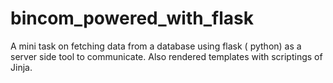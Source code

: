 # bincom_powered_with_flask
A mini task on fetching data from a database using flask ( python) as a server side tool to communicate. Also rendered templates with scriptings of Jinja.
